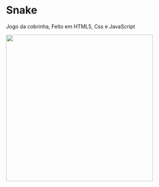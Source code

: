 # Snake
Jogo da cobrinha, Feito em HTML5, Css e JavaScript

<div>
  <img src=https://user-images.githubusercontent.com/54449193/150007957-5e13fde6-143b-4a40-b8bf-417712a64478.JPG
" width="400px">
</div>
